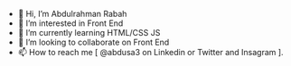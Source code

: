 - 👋 Hi, I’m Abdulrahman Rabah
- 👀 I’m interested in Front End
- 🌱 I’m currently learning HTML/CSS JS
- 💞️ I’m looking to collaborate on Front End
- 📫 How to reach me [ @abdusa3 on Linkedin or Twitter and Insagram ].

<!---
abdusa3/abdusa3 is a ✨ special ✨ repository because its `README.md` (this file) appears on your GitHub profile.
You can click the Preview link to take a look at your changes.
--->
